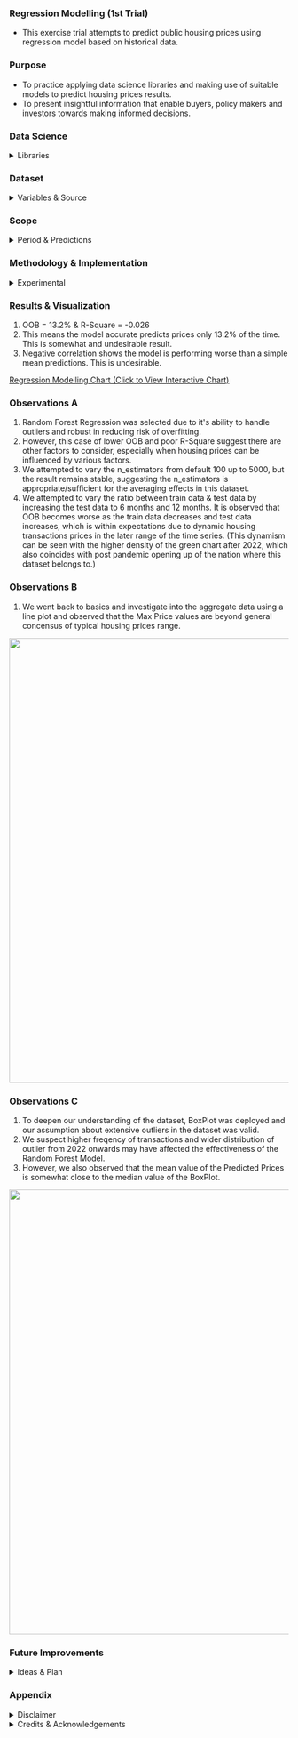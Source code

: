 ### Regression Modelling (1st Trial)
* This exercise trial attempts to predict public housing prices using regression model based on historical data.   

### Purpose
* To practice applying data science libraries and making use of suitable models to predict housing prices results.  
* To present insightful information that enable buyers, policy makers and investors towards making informed decisions.


### Data Science
<details> 
  <summary>Libraries</summary>  
Python, Pandas, Matplotlib, Plotly, Scikit-Learn
</details>

### Dataset
<details> 
  <summary>Variables & Source</summary>  
  
* Dataset comprises of variables such as period, town, housing type, storey range, floor area, lease and prices.
* Data sources is Singapore's Open Data Portal
</details>

### Scope
<details> 
  <summary>Period & Predictions</summary>  
  
* Period: Historical housing prices spans between 2017-01 & 2025-02 (YYYY-MM)
* Prediction: Up to 2026-12
* Selected Variables: We begin this data modelling exercise with 1 variable, prices.
</details>

### Methodology & Implementation
<details> 
  <summary>Experimental</summary>  
  
* We examine all data, including outliers.
* We check and exclude missing data to minimize bias in the analysis
* Data is split into training (2017-01 - 2024-10) and testing (2024-11 - 2025-02), i.e. using quarterly data to test the model.
* Random Forest Regression is selected since housing price is a time series data.
* The model predicts housing prices.
</details>

### Results & Visualization
  
  1. OOB = 13.2% & R-Square = -0.026
  2. This means the model accurate predicts prices only 13.2% of the time.  This is somewhat and undesirable result.
  3. Negative correlation shows the model is performing worse than a simple mean predictions.  This is undesirable.

<a href="https://lviviol.github.io/Regression_Modelling_Trial/Regression1stTrial.html" target="_blank">Regression Modelling Chart (Click to View Interactive Chart)</a>

### Observations A
1. Random Forest Regression was selected due to it's ability to handle outliers and robust in reducing risk of overfitting.
2. However, this case of lower OOB and poor R-Square suggest there are other factors to consider, especially when housing prices can be influenced by various factors.
3. We attempted to vary the n_estimators from default 100 up to 5000, but the result remains stable, suggesting the n_estimators is appropriate/sufficient for the averaging effects in this dataset.
4. We attempted to vary the ratio between train data & test data by increasing the test data to 6 months and 12 months.  It is observed that OOB becomes worse as the train data decreases and test data increases, which is within expectations due to dynamic housing transactions prices in the later range of the time series.  (This dynamism can be seen with the higher density of the green chart after 2022, which also coincides with post pandemic opening up of the nation where this dataset belongs to.)

### Observations B
1. We went back to basics and investigate into the aggregate data using a line plot and observed that the Max Price values are beyond general concensus of typical housing prices range.
<img src="https://github.com/lviviol/Regression_Modelling_Trial/blob/main/LinePlot.png?raw=true" width="800">

### Observations C
1. To deepen our understanding of the dataset, BoxPlot was deployed and our assumption about extensive outliers in the dataset was valid.
2. We suspect higher freqency of transactions and wider distribution of outlier from 2022 onwards may have affected the effectiveness of the Random Forest Model.
3. However, we also observed that the mean value of the Predicted Prices is somewhat close to the median value of the BoxPlot.
<img src="https://github.com/lviviol/Regression_Modelling_Trial/blob/main/BoxPlot.png?raw=true" width="800">

 
### Future Improvements
<details> 
  <summary>Ideas & Plan</summary>  

* We plan to check correlation between Boxplot Actual Median Price & Predicted Price.  Our Hypothesis is, if the correlation is positive, perhaps one idea is to select a regression model that models median instead of mean.
* We plan to compare model output with full dataset and dataset without outliers.  Purpose is to investigate outlier effect on OOB and R Square.  We also note that the disadvantage of removing outlier is it's impact on summary and distribution of the aggregate data, resulting in a biased output.
* We plan to research on other regression models that are more robust at modelling dataset with higher outliers
* We plan to include more variables into the modelling.
* We continue to use OOB > 80% and R-Square > 0.8 as guiding criteria for verifying the model's predicted prices.
</details>


### Appendix
<details> 
  <summary>Disclaimer</summary>
This project is currently in early stage of development and analysis.  The predictions and insights generated are preliminary and should not be used for financial, investment and policy decisions.  Contributions and feedback are welcome as this analysis evolves. 
</details>


<details> 
  <summary>Credits & Acknowledgements</summary>

* Model Selection
  1. IBM, https://www.ibm.com/think/topics/random-forest
  2. ZiZheng Li, https://www.researchgate.net/publication/383112591_A_Comparative_Study_of_Regression_Models_for_Housing_Price_Prediction

* Learning Tutorial
  1. Rob Mulla, https://www.youtube.com/watch?v=vV12dGe_Fho
  2. Om Pramod, https://medium.com/@ompramod9921/random-forests-32be04c8bf76
  
* Data Source
  1. Open data portal, https://data.gov.sg
</details>









